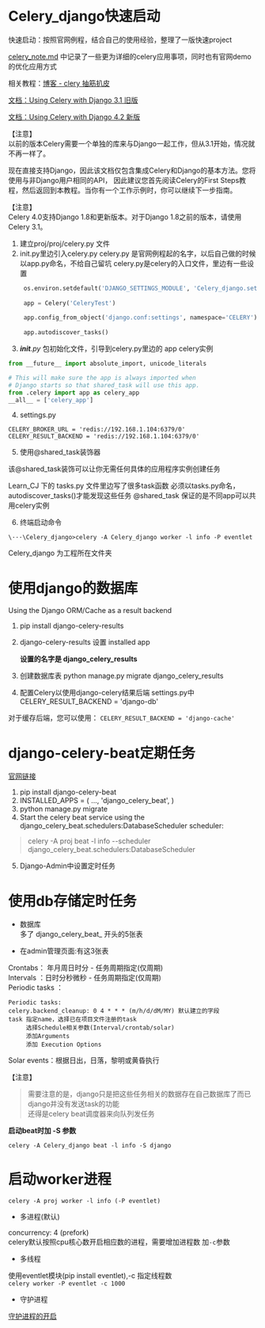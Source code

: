 
# Celery_django快速启动

快速启动：按照官网例程，结合自己的使用经验，整理了一版快速project

[celery_note.md](https://github.com/robot-shen/Celery_django_quick_start/blob/master/note/celery_note.md) 中记录了一些更为详细的celery应用事项，同时也有官网demo的优化应用方式

相关教程：[博客 - clery 抽筋扒皮]()

[文档：Using Celery with Django 3.1 旧版](http://docs.jinkan.org/docs/celery/django/first-steps-with-django.html)

[文档：Using Celery with Django 4.2 新版](http://docs.celeryproject.org/en/master/django/first-steps-with-django.html)

【注意】  
以前的版本Celery需要一个单独的库来与Django一起工作，但从3.1开始，情况就不再一样了。

现在直接支持Django，因此该文档仅包含集成Celery和Django的基本方法。您将使用与非Django用户相同的API，
因此建议您首先阅读Celery的First Steps教程，然后返回到本教程。当你有一个工作示例时，你可以继续下一步指南。

【注意】  
Celery 4.0支持Django 1.8和更新版本。对于Django 1.8之前的版本，请使用Celery 3.1。


1. 建立proj/proj/celery.py 文件
2. init.py里边引入celery.py
   celery.py 是官网例程起的名字，以后自己做的时候以app.py命名，不给自己留坑
   celery.py是celery的入口文件，里边有一些设置
   ```python
    os.environ.setdefault('DJANGO_SETTINGS_MODULE', 'Celery_django.settings')
    
    app = Celery('CeleryTest')
    
    app.config_from_object('django.conf:settings', namespace='CELERY')
    
    app.autodiscover_tasks()
    ```
3. *__init__.py*
包初始化文件，引导到celery.py里边的 app celery实例
```python
from __future__ import absolute_import, unicode_literals

# This will make sure the app is always imported when
# Django starts so that shared_task will use this app.
from .celery import app as celery_app
__all__ = ['celery_app']
```

4. settings.py
```
CELERY_BROKER_URL = 'redis://192.168.1.104:6379/0'
CELERY_RESULT_BACKEND = 'redis://192.168.1.104:6379/0'
```

5. 使用@shared_task装饰器

该@shared_task装饰可以让你无需任何具体的应用程序实例创建任务

Learn_CJ 下的 tasks.py 文件里边写了很多task函数
必须以tasks.py命名，autodiscover_tasks()才能发现这些任务
@shared_task 保证的是不同app可以共用celery实例

6. 终端启动命令

`\···\Celery_django>celery -A Celery_django worker -l info -P eventlet`

Celery_django 为工程所在文件夹




# 使用django的数据库
Using the Django ORM/Cache as a result backend
1. pip install django-celery-results
2. django-celery-results 设置 installed app

    **设置的名字是 django_celery_results**
    
3. 创建数据库表
python manage.py migrate django_celery_results
4. 配置Celery以使用django-celery结果后端
settings.py中
CELERY_RESULT_BACKEND = 'django-db'

对于缓存后端，您可以使用：
`CELERY_RESULT_BACKEND = 'django-cache'`


# django-celery-beat定期任务
[官网链接](http://docs.celeryproject.org/en/master/userguide/periodic-tasks.html#beat-custom-schedulers)
1. pip install django-celery-beat
2. INSTALLED_APPS = (
        ...,
        'django_celery_beat',
    )
3. python manage.py migrate
4. Start the celery beat service using the django_celery_beat.schedulers:DatabaseScheduler scheduler:
> celery -A proj beat -l info --scheduler django_celery_beat.schedulers:DatabaseScheduler
5. Django-Admin中设置定时任务

# 使用db存储定时任务
 - 数据库  
 多了 django_celery_beat_ 开头的5张表
 
 - 在admin管理页面:有这3张表
 
Crontabs： 年月周日时分 - 任务周期指定(仅周期)  
Intervals ：日时分秒微秒 - 任务周期指定(仅周期)  
Periodic tasks ：  
```
Periodic tasks:
celery.backend_cleanup: 0 4 * * * (m/h/d/dM/MY) 默认建立的字段
task 指定name，选择已在项目文件注册的task
     选择Schedule相关参数(Interval/crontab/solar)
     添加Arguments 
     添加 Execution Options
```
Solar events：根据日出，日落，黎明或黄昏执行  

【注意】  
> 需要注意的是，django只是把这些任务相关的数据存在自己数据库了而已  
django并没有发送task的功能  
还得是celery beat调度器来向队列发任务

**启动beat时加 -S 参数**  

`celery -A Celery_django beat -l info -S django`



# 启动worker进程

`celery -A proj worker -l info (-P eventlet)`

 - 多进程(默认)  
 
concurrency: 4 (prefork)   
celery默认按照cpu核心数开启相应数的进程，需要增加进程数 加`-c`参数

 - 多线程  
 
使用eventlet模块(pip install eventlet),-c 指定线程数  
`celery worker -P eventlet -c 1000`

 - 守护进程  
 
[守护进程的开启](http://docs.celeryproject.org/en/master/userguide/daemonizing.html#daemonizing)









